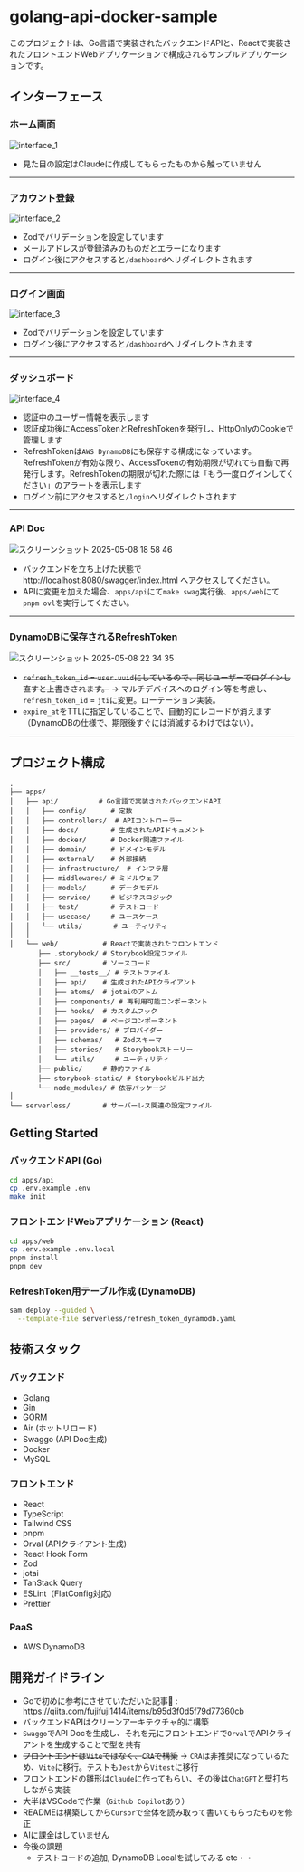 # golang-api-docker-sample

このプロジェクトは、Go言語で実装されたバックエンドAPIと、Reactで実装されたフロントエンドWebアプリケーションで構成されるサンプルアプリケーションです。

## インターフェース

### ホーム画面
![interface_1](https://github.com/user-attachments/assets/d44d25b5-fcc7-4a83-a40f-29dc2d975f9f)
- 見た目の設定はClaudeに作成してもらったものから触っていません
***

### アカウント登録
![interface_2](https://github.com/user-attachments/assets/182a3f87-c128-4112-b5f6-3c5f88b461cd)
- Zodでバリデーションを設定しています
- メールアドレスが登録済みのものだとエラーになります
- ログイン後にアクセスすると`/dashboard`へリダイレクトされます
***

### ログイン画面
![interface_3](https://github.com/user-attachments/assets/9c9c77a7-b149-4d38-8a89-592f49b739b3)
- Zodでバリデーションを設定しています
- ログイン後にアクセスすると`/dashboard`へリダイレクトされます
***

### ダッシュボード
![interface_4](https://github.com/user-attachments/assets/4842c773-73db-4f0c-8e06-cd1d3acb3320)
- 認証中のユーザー情報を表示します
- 認証成功後にAccessTokenとRefreshTokenを発行し、HttpOnlyのCookieで管理します
- RefreshTokenは`AWS DynamoDB`にも保存する構成になっています。RefreshTokenが有効な限り、AccessTokenの有効期限が切れても自動で再発行します。RefreshTokenの期限が切れた際には「もう一度ログインしてください」のアラートを表示します
- ログイン前にアクセスすると`/login`へリダイレクトされます
***

### API Doc
![スクリーンショット 2025-05-08 18 58 46](https://github.com/user-attachments/assets/222783cc-a5ec-4d77-ac78-17fecbd5a7b1)
- バックエンドを立ち上げた状態で http://localhost:8080/swagger/index.html へアクセスしてください。
- APIに変更を加えた場合、`apps/api`にて`make swag`実行後、`apps/web`にて`pnpm ovl`を実行してください。
***

### DynamoDBに保存されるRefreshToken
![スクリーンショット 2025-05-08 22 34 35](https://github.com/user-attachments/assets/9b95060e-7cb8-429f-a3e1-7b07955a5be3)
- ~~`refresh_token_id` = `user.uuid`にしているので、同じユーザーでログインし直すと上書きされます。~~ → マルチデバイスへのログイン等を考慮し、 `refresh_token_id` = `jti`に変更。ローテーション実装。
- `expire_at`をTTLに指定していることで、自動的にレコードが消えます（DynamoDBの仕様で、期限後すぐには消滅するわけではない）。
***

## プロジェクト構成

```
.
├── apps/
│   ├── api/          # Go言語で実装されたバックエンドAPI
│   │   ├── config/      # 定数
│   │   ├── controllers/  # APIコントローラー
│   │   ├── docs/        # 生成されたAPIドキュメント
│   │   ├── docker/      # Docker関連ファイル
│   │   ├── domain/      # ドメインモデル
│   │   ├── external/    # 外部接続
│   │   ├── infrastructure/  # インフラ層
│   │   ├── middlewares/ # ミドルウェア
│   │   ├── models/      # データモデル
│   │   ├── service/     # ビジネスロジック
│   │   ├── test/        # テストコード
│   │   ├── usecase/     # ユースケース
│   │   └── utils/      　# ユーティリティ
│   │
│   └── web/           # Reactで実装されたフロントエンド
       ├── .storybook/ # Storybook設定ファイル
       ├── src/        # ソースコード
       │   ├── __tests__/ # テストファイル
       │   ├── api/    # 生成されたAPIクライアント
       │   ├── atoms/  # jotaiのアトム
       │   ├── components/ # 再利用可能コンポーネント
       │   ├── hooks/  # カスタムフック
       │   ├── pages/  # ページコンポーネント
       │   ├── providers/ # プロバイダー
       │   ├── schemas/   # Zodスキーマ
       │   ├── stories/   # Storybookストーリー
       │   └── utils/     # ユーティリティ
       ├── public/     # 静的ファイル
       ├── storybook-static/ # Storybookビルド出力
       └── node_modules/ # 依存パッケージ
│
└── serverless/        # サーバーレス関連の設定ファイル
```

## Getting Started

### バックエンドAPI (Go)

```bash
cd apps/api
cp .env.example .env
make init
```

### フロントエンドWebアプリケーション (React)

```bash
cd apps/web
cp .env.example .env.local
pnpm install
pnpm dev
```

### RefreshToken用テーブル作成 (DynamoDB)

```bash
sam deploy --guided \
  --template-file serverless/refresh_token_dynamodb.yaml
```

## 技術スタック

### バックエンド
- Golang
- Gin
- GORM
- Air (ホットリロード)
- Swaggo (API Doc生成)
- Docker
- MySQL


### フロントエンド
- React
- TypeScript
- Tailwind CSS
- pnpm
- Orval (APIクライアント生成)
- React Hook Form
- Zod
- jotai
- TanStack Query
- ESLint（FlatConfig対応）
- Prettier

### PaaS
- AWS DynamoDB

## 開発ガイドライン

- Goで初めに参考にさせていただいた記事🙇 : https://qiita.com/fujifuji1414/items/b95d3f0d5f79d77360cb
- バックエンドAPIはクリーンアーキテクチャ的に構築
- `Swaggo`でAPI Docを生成し、それを元にフロントエンドで`Orval`でAPIクライアントを生成することで型を共有
- ~~フロントエンドは`Vite`ではなく、`CRA`で構築~~ → `CRA`は非推奨になっているため、`Vite`に移行。テストも`Jest`から`Vitest`に移行
- フロントエンドの雛形は`Claude`に作ってもらい、その後は`ChatGPT`と壁打ちしながら実装
- 大半はVSCodeで作業（`Github Copilot`あり）
- READMEは構築してから`Cursor`で全体を読み取って書いてもらったものを修正
- AIに課金はしていません
- 今後の課題 
  - テストコードの追加, DynamoDB Localを試してみる etc・・
